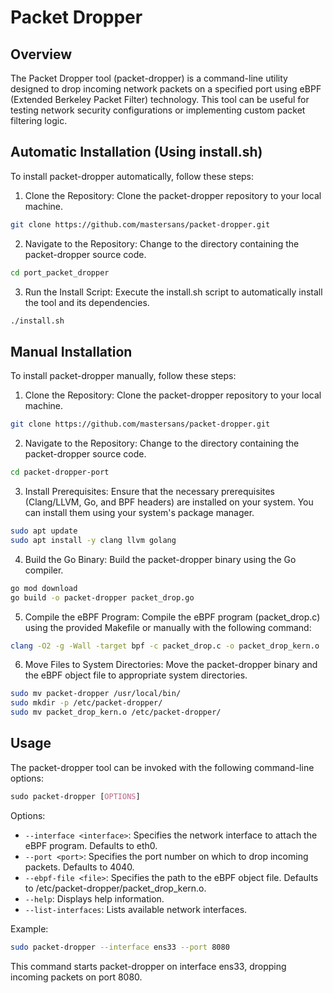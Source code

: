 # Packet Dropper

## Overview
The Packet Dropper tool (packet-dropper) is a command-line utility designed to drop incoming network packets on a specified port using eBPF (Extended Berkeley Packet Filter) technology. This tool can be useful for testing network security configurations or implementing custom packet filtering logic.

## Automatic Installation (Using install.sh)
To install packet-dropper automatically, follow these steps:

1. Clone the Repository: Clone the packet-dropper repository to your local machine.
```bash
git clone https://github.com/mastersans/packet-dropper.git
```

2. Navigate to the Repository: Change to the directory containing the packet-dropper source code.
```bash
cd port_packet_dropper
```

3. Run the Install Script: Execute the install.sh script to automatically install the tool and its dependencies.
```bash
./install.sh
```

## Manual Installation
To install packet-dropper manually, follow these steps:

1. Clone the Repository: Clone the packet-dropper repository to your local machine.
```bash
git clone https://github.com/mastersans/packet-dropper.git
```

2. Navigate to the Repository: Change to the directory containing the packet-dropper source code.
```bash
cd packet-dropper-port
```

3. Install Prerequisites: Ensure that the necessary prerequisites (Clang/LLVM, Go, and BPF headers) are installed on your system. You can install them using your system's package manager.
```bash
sudo apt update
sudo apt install -y clang llvm golang
```

4. Build the Go Binary: Build the packet-dropper binary using the Go compiler.
```bash
go mod download
go build -o packet-dropper packet_drop.go
```

5. Compile the eBPF Program: Compile the eBPF program (packet_drop.c) using the provided Makefile or manually with the following command:
```bash
clang -O2 -g -Wall -target bpf -c packet_drop.c -o packet_drop_kern.o
```

6. Move Files to System Directories: Move the packet-dropper binary and the eBPF object file to appropriate system directories.
```bash
sudo mv packet-dropper /usr/local/bin/
sudo mkdir -p /etc/packet-dropper/
sudo mv packet_drop_kern.o /etc/packet-dropper/
```

## Usage
The packet-dropper tool can be invoked with the following command-line options:

```css
sudo packet-dropper [OPTIONS]
```

Options:
- `--interface <interface>`: Specifies the network interface to attach the eBPF program. Defaults to eth0.
- `--port <port>`: Specifies the port number on which to drop incoming packets. Defaults to 4040.
- `--ebpf-file <file>`: Specifies the path to the eBPF object file. Defaults to /etc/packet-dropper/packet_drop_kern.o.
- `--help`: Displays help information.
- `--list-interfaces`: Lists available network interfaces.

Example:
```bash
sudo packet-dropper --interface ens33 --port 8080
```
This command starts packet-dropper on interface ens33, dropping incoming packets on port 8080.
